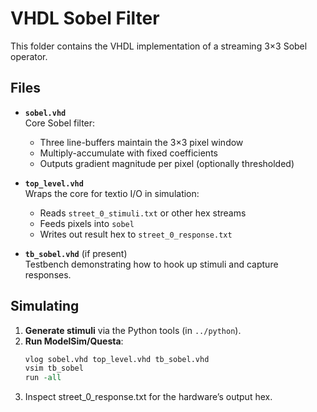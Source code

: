 # VHDL Sobel Filter

This folder contains the VHDL implementation of a streaming 3×3 Sobel operator.

## Files

- **`sobel.vhd`**  
  Core Sobel filter:  
  - Three line-buffers maintain the 3×3 pixel window  
  - Multiply-accumulate with fixed coefficients  
  - Outputs gradient magnitude per pixel (optionally thresholded)

- **`top_level.vhd`**  
  Wraps the core for textio I/O in simulation:  
  - Reads `street_0_stimuli.txt` or other hex streams  
  - Feeds pixels into `sobel`  
  - Writes out result hex to `street_0_response.txt`

- **`tb_sobel.vhd`** (if present)  
  Testbench demonstrating how to hook up stimuli and capture responses.

## Simulating

1. **Generate stimuli** via the Python tools (in `../python`).  
2. **Run ModelSim/Questa**:  
   ```tcl
   vlog sobel.vhd top_level.vhd tb_sobel.vhd
   vsim tb_sobel
   run -all
3. Inspect street_0_response.txt for the hardware’s output hex.

